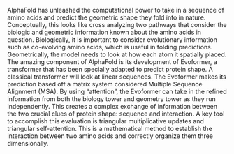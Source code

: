 AlphaFold has unleashed the computational power to take in a sequence of amino acids and predict the geometric shape they fold into in nature. Conceptually, this looks like cross analyzing two pathways that consider the biologic and geometric information known about the amino acids in question. Biologically, it is important to consider evolutionary information such as co-evolving amino acids, which is useful in folding predictions. Geometrically, the model needs to look at how each atom it spatially placed. The amazing component of AlphaFold is its development of Evoformer, a transformer that has been specially adapted to predict protein shape. A classical transformer will look at linear sequences. The Evoformer makes its prediction based off a matrix system considered Multiple Sequence Alignment (MSA). By using “attention”, the Evoformer can take in the refined information from both the biology tower and geometry tower as they run independently. This creates a complex exchange of information between the two crucial clues of protein shape: sequence and interaction. A key tool to accomplish this evaluation is triangular multiplicative updates and triangular self-attention. This is a mathematical method to establish the interaction between two amino acids and correctly organize them three dimensionally. 
